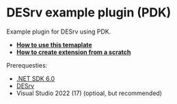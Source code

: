 # DESrv example plugin (PDK)
Example plugin for DESrv using PDK.

* [**How to use this temaplate**](#creating-plugin-from-a-scratch)
* [**How to create extension from a scratch**](#template-usage)

Prerequesties:
* [.NET SDK 6.0](https://dotnet.microsoft.com/en-us/download)
* [DESrv](https://github.com/Blusutils/DESrv/releases/latest)
* Visual Studio 2022 (17) (optioal, but recommended)
